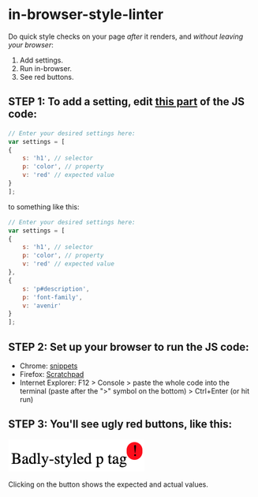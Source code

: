 # in-browser-style-linter
Do quick style checks on your page _after_ it renders, and _without leaving your browser_: 

1. Add settings. 
2. Run in-browser. 
3. See red buttons.

## STEP 1: To add a setting, edit [this part](https://github.com/hchiam/in-browser-style-linter/blob/master/linter.js#L3) of the JS code:
```js
// Enter your desired settings here:
var settings = [
{
    s: 'h1', // selector
    p: 'color', // property
    v: 'red' // expected value
}
];
```
to something like this:
```js
// Enter your desired settings here:
var settings = [
{
    s: 'h1', // selector
    p: 'color', // property
    v: 'red' // expected value
},
{
    s: 'p#description',
    p: 'font-family',
    v: 'avenir'
}
];
```

## STEP 2: Set up your browser to run the JS code:
* Chrome: [snippets](https://developers.google.com/web/tools/chrome-devtools/snippets)
* Firefox: [Scratchpad](https://developer.mozilla.org/en-US/docs/Tools/Scratchpad)
* Internet Explorer: F12 > Console > paste the whole code into the terminal (paste after the ">" symbol on the bottom) > Ctrl+Enter (or hit run)

## STEP 3: You'll see ugly red buttons, like this:

![image](https://github.com/hchiam/in-browser-style-linter/blob/master/example-screenshot.png)

Clicking on the button shows the expected and actual values.
